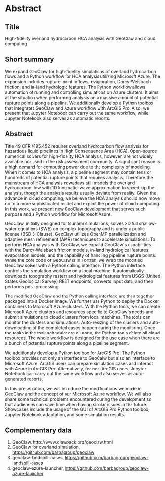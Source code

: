 Abstract
========

## Title

High-fidelity overland hydrocarbon HCA analysis with GeoClaw and cloud computing

## Short summary

We expand GeoClaw for high-fidelity simulations of overland hydrocarbon flows and a Python workflow for HCA analysis utilizing Microsoft Azure.
The expansion includes rupture-point inflows, evaporation, Darcy-Weisbach friction, and in-land hydrologic features.
The Python workflow allows automation of running and controlling simulations on Azure clusters.
It aims at the situation when performing analysis on a massive amount of potential rupture points along a pipeline.
We additionally develop a Python toolbox that integrates GeoClaw and Azure workflow with ArcGIS Pro.
Also, we present that Jupyter Notebook can carry out the same workflow, while Jupyter Notebook also serves as automatic reports.

## Abstract

Title 49 CFR §195.452 requires overland hydrocarbon flow analysis for hazardous liquid pipelines in High Consequence Area (HCA). 
Open-source numerical solvers for high-fidelity HCA analysis, however, are not widely available nor used in the risk assessment community. 
A significant reason is a high demand for computing power due to the complexity of modeling. 
When it comes to HCA analysis, a pipeline segment may contain tens or hundreds of potential rupture points that requires analysis. 
Therefore the mainstream of HCA analysis nowadays still models the overland hydrocarbon flow with 1D kinematic-wave approximation to speed-up the analysis, though the analysis results usually deviate from reality. 
Given the advance in cloud computing, we believe the HCA analysis should now move on to a more sophisticated model and exploit the power of cloud computing. 
In this work, we present new GeoClaw development that serves such purpose and a Python workflow for Microsoft Azure.

GeoClaw, initially designed for tsunami simulations, solves 2D full shallow-water equations (SWE) on complex topography and is under a public license (BSD 3-Clause). 
GeoClaw utilizes OpenMP parallelization and adaptive mesh refinement (AMR) techniques to accelerate simulations. 
To perform HCA analysis with GeoClaw, we expand GeoClaw's capabilities with the Darcy-Weisbach friction models, in-land hydrological features, evaporation models, and the capability of handling pipeline rupture points. 
While the core code of GeoClaw is in Fortran, we wrap the modified GeoClaw solver with a Python calling interface. 
The Python interface controls the simulation workflow on a local machine. 
It automatically downloads topography rasters and hydrological features from USGS (United States Geological Survey) REST endpoints, converts input data, and then performs post-processing.

The modified GeoClaw and the Python calling interface are then together packaged into a Docker image. 
We further use Python to deploy the Docker containers to Microsoft Azure clusters. 
With the Python tools, we can create Microsoft Azure clusters and resources specific to GeoClaw's needs and submit simulations to cloud clusters from local machines. 
The tools can monitor the clusters and simulations. 
Auto-resizing of the clusters and auto-downloading of the completed cases happen during the monitoring. 
Once the tasks in the task scheduler are all done, the Python tools delete all cloud resources. 
The whole workflow is designed for the use case when there are a bunch of potential rupture points along a pipeline segment.

We additionally develop a Python toolbox for ArcGIS Pro. 
The Python toolbox provides not only an interface to GeoCalw but also an interface to Microsoft Azure. 
ArcGIS users can prepare simulation cases and interact with Azure in ArcGIS Pro. 
Alternatively, for non-ArcGIS users, Jupyter Notebook can carry out the same workflow and also serves as auto-generated reports.

In this presentation, we will introduce the modifications we made in GeoClaw and the concept of our Microsoft Azure workflow. 
We will also share some technical problems encountered during the development so that audiences can save time when having similar issues in the future. 
Showcases include the usage of the GUI of ArcGIS Pro Python toolbox, Jupyter Notebook adaptation, and some simulation results.

## Complementary data

1. GeoClaw, http://www.clawpack.org/geoclaw.html
2. GeoClaw for overland simulation, https://github.com/barbagroup/geoclaw
3. geoclaw-landspill-cases, https://github.com/barbagroup/geoclaw-landspill-cases
4. geoclaw-azure-launcher, https://github.com/barbagroup/geoclaw-azure-launcher

